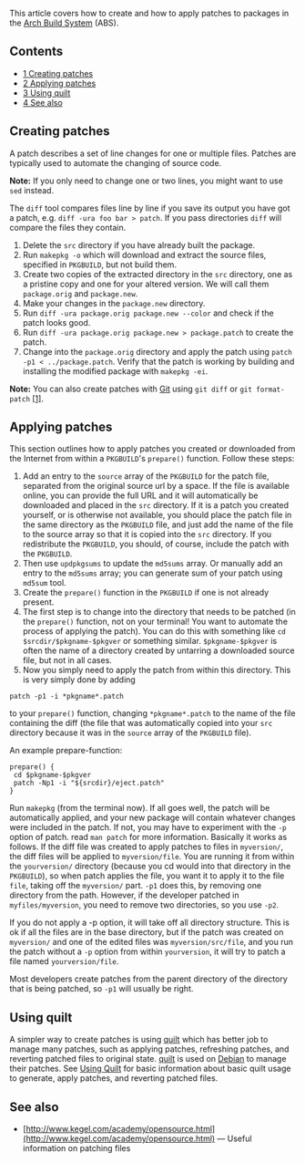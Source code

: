 This article covers how to create and how to apply patches to packages in the [Arch Build System](/index.php/Arch_Build_System "Arch Build System") (ABS).

## Contents

*   [1 Creating patches](#Creating_patches)
*   [2 Applying patches](#Applying_patches)
*   [3 Using quilt](#Using_quilt)
*   [4 See also](#See_also)

## Creating patches

A patch describes a set of line changes for one or multiple files. Patches are typically used to automate the changing of source code.

**Note:** If you only need to change one or two lines, you might want to use `sed` instead.

The `diff` tool compares files line by line if you save its output you have got a patch, e.g. `diff -ura foo bar > patch`. If you pass directories `diff` will compare the files they contain.

1.  Delete the `src` directory if you have already built the package.
2.  Run `makepkg -o` which will download and extract the source files, specified in `PKGBUILD`, but not build them.
3.  Create two copies of the extracted directory in the `src` directory, one as a pristine copy and one for your altered version. We will call them `package.orig` and `package.new`.
4.  Make your changes in the `package.new` directory.
5.  Run `diff -ura package.orig package.new --color` and check if the patch looks good.
6.  Run `diff -ura package.orig package.new > package.patch` to create the patch.
7.  Change into the `package.orig` directory and apply the patch using `patch -p1 < ../package.patch`. Verify that the patch is working by building and installing the modified package with `makepkg -ei`.

**Note:** You can also create patches with [Git](/index.php/Git "Git") using `git diff` or `git format-patch` [[1]](https://stackoverflow.com/questions/6658313/generate-a-git-patch-for-a-specific-commit).

## Applying patches

This section outlines how to apply patches you created or downloaded from the Internet from within a `PKGBUILD`'s `prepare()` function. Follow these steps:

1.  Add an entry to the `source` array of the `PKGBUILD` for the patch file, separated from the original source url by a space. If the file is available online, you can provide the full URL and it will automatically be downloaded and placed in the `src` directory. If it is a patch you created yourself, or is otherwise not available, you should place the patch file in the same directory as the `PKGBUILD` file, and just add the name of the file to the source array so that it is copied into the `src` directory. If you redistribute the `PKGBUILD`, you should, of course, include the patch with the `PKGBUILD`.
2.  Then use `updpkgsums` to update the `md5sums` array. Or manually add an entry to the `md5sums` array; you can generate sum of your patch using `md5sum` tool.
3.  Create the `prepare()` function in the `PKGBUILD` if one is not already present.
4.  The first step is to change into the directory that needs to be patched (in the `prepare()` function, not on your terminal! You want to automate the process of applying the patch). You can do this with something like `cd $srcdir/$pkgname-$pkgver` or something similar. `$pkgname-$pkgver` is often the name of a directory created by untarring a downloaded source file, but not in all cases.
5.  Now you simply need to apply the patch from within this directory. This is very simply done by adding

```
patch -p1 -i *pkgname*.patch 

```

to your `prepare()` function, changing `*pkgname*.patch` to the name of the file containing the diff (the file that was automatically copied into your `src` directory because it was in the `source` array of the `PKGBUILD` file).

An example prepare-function:

```
prepare() {
 cd $pkgname-$pkgver
 patch -Np1 -i "${srcdir}/eject.patch"
}

```

Run `makepkg` (from the terminal now). If all goes well, the patch will be automatically applied, and your new package will contain whatever changes were included in the patch. If not, you may have to experiment with the `-p` option of patch. read `man patch` for more information. Basically it works as follows. If the diff file was created to apply patches to files in `myversion/`, the diff files will be applied to `myversion/file`. You are running it from within the `yourversion/` directory (because you cd would into that directory in the `PKGBUILD`), so when patch applies the file, you want it to apply it to the file `file`, taking off the `myversion/` part. `-p1` does this, by removing one directory from the path. However, if the developer patched in `myfiles/myversion`, you need to remove two directories, so you use `-p2`.

If you do not apply a -p option, it will take off all directory structure. This is ok if all the files are in the base directory, but if the patch was created on `myversion/` and one of the edited files was `myversion/src/file`, and you run the patch without a `-p` option from within `yourversion`, it will try to patch a file named `yourversion/file`.

Most developers create patches from the parent directory of the directory that is being patched, so `-p1` will usually be right.

## Using quilt

A simpler way to create patches is using [quilt](https://www.archlinux.org/packages/?name=quilt) which has better job to manage many patches, such as applying patches, refreshing patches, and reverting patched files to original state. [quilt](https://www.archlinux.org/packages/?name=quilt) is used on [Debian](https://wiki.debian.org/UsingQuilt) to manage their patches. See [Using Quilt](http://www.shakthimaan.com/downloads/glv/quilt-tutorial/quilt-doc.pdf) for basic information about basic quilt usage to generate, apply patches, and reverting patched files.

## See also

*   [http://www.kegel.com/academy/opensource.html](http://www.kegel.com/academy/opensource.html) — Useful information on patching files